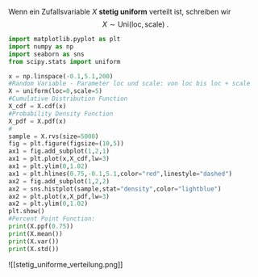 Wenn ein Zufallsvariable $X$ **stetig uniform** verteilt ist, schreiben wir 
$$
X\sim \mathsf{Uni}(\text{loc},\text{scale})\;.
$$
```python
import matplotlib.pyplot as plt
import numpy as np
import seaborn as sns
from scipy.stats import uniform

x = np.linspace(-0.1,5.1,200)
#Random Variable - Parameter loc und scale: von loc bis loc + scale
X = uniform(loc=0,scale=5)
#Cumulative Distribution Function
X_cdf = X.cdf(x)
#Probability Density Function
X_pdf = X.pdf(x)
#
sample = X.rvs(size=5000)
fig = plt.figure(figsize=(10,5))
ax1 = fig.add_subplot(1,2,1)
ax1 = plt.plot(x,X_cdf,lw=3)
ax1 = plt.ylim(0,1.02)
ax1 = plt.hlines(0.75,-0.1,5.1,color="red",linestyle="dashed")
ax2 = fig.add_subplot(1,2,2)
ax2 = sns.histplot(sample,stat="density",color="lightblue")
ax2 = plt.plot(x,X_pdf,lw=3)
ax2 = plt.ylim(0,1.02)
plt.show()
#Percent Point Function: 
print(X.ppf(0.75))
print(X.mean())
print(X.var())
print(X.std())
```

![[stetig_uniforme_verteilung.png]]
